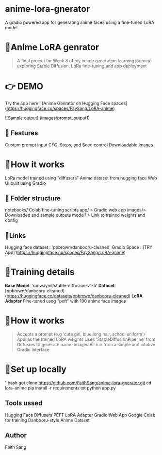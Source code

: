 # anime-lora-gnerator

A gradio powered app for generating anime faces using a fine-tuned LoRA model

# 🧠Anime LoRA genrator

> A final project for Week 8 of my image generation learning journey- exploring Stable Diffusion, LoRa fine-tuning and app deployment

# 👉 DEMO

Try the app here : [Anime Genrator on Hugging Face spaces] (https://huggingface.co/spaces/FaySang/LoRA-anime)

![Sample output] (images/prompt_output1)

## 🚀 Features

Custom prompt input
CFG, Steps, and Seed control
Downloadable images

# 🧠How it works

LoRa model trained using "diffusers"
Anime dataset from hugging face
Web UI built using Gradio

## 📁 Folder structure

notebooks/ Colab fine-tuning scripts
app/ > Gradio web app
images/> Downloaded and sample outputs
model/ > Link to trained weights and config

## 🧪Links

Hugging face dataset : 'ppbrown/danbooru-cleaned'
Gradio Space : [TRY App] (https://huggingface.co/spaces/FaySang/LoRA-anime)

# 🧪Training details

**Base Model**: 'runwayml/stable-diffusion-v1-5'
**Dataset**: [ppbrown/danbooru-cleaned] (https://huggingface.co/datasets/ppbrown/danbooru-cleaned)
**LoRA Adapter** Fine-tuned usng "peft" with 100 anime face images

# 🚀How it works

> Accepts a prompt (e.g 'cute girl, blue long hair, school uniform')
> Applies the trained LoRA weights
> Uses 'StableDiffusionPipeline' from Diffusres to generate naime images
> All run from a simple and intutive Gradio interface

# 👾Set up locally

''bash
got clone https://github.com/FaithSang/anime-lora-gnerator.git
cd lora-anime
pip install -r requirements.txt
python app.py

## Tools ussed

Hugging Face Diffusers
PEFT LoRA Adapter
Gradio Web App
Google Colab for training
Danbooru-style Anime Dataset

## Author

Faith Sang

